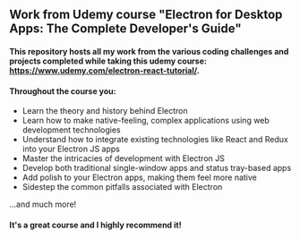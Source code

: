 ## Work from Udemy course "Electron for Desktop Apps: The Complete Developer's Guide"

#### This repository hosts all my work from the various coding challenges and projects completed while taking this udemy course: https://www.udemy.com/electron-react-tutorial/. 

#### Throughout the course you:

* Learn the theory and history behind Electron
* Learn how to make native-feeling, complex applications using web development technologies
* Understand how to integrate existing technologies like React and Redux into your Electron JS apps
* Master the intricacies of development with Electron JS
* Develop both traditional single-window apps and status tray-based apps
* Add polish to your Electron apps, making them feel more native
* Sidestep the common pitfalls associated with Electron

...and much more!

#### It's a great course and I highly recommend it!
